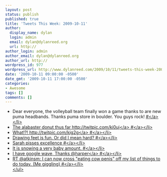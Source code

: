 ```yaml
---
layout: post
status: publish
published: true
title: 'Tweets This Week: 2009-10-11'
author:
  display_name: dylan
  login: admin
  email: dylan@dylanreed.org
  url: http://
author_login: admin
author_email: dylan@dylanreed.org
author_url: http://
wordpress_id: 977
wordpress_url: http://www.dylanreed.com/2009/10/11/tweets-this-week-2009-10-11/
date: '2009-10-11 09:00:00 -0500'
date_gmt: '2009-10-11 17:00:00 -0500'
categories:
- Awesome
tags: []
comments: []
---
```

<ul class="aktt_tweet_digest">
<li>Dear everyone, the volleyball team finally won a game thanks to are new puma headbands. Thanks puma store in boulder. You guys rock! <a href="http:&#47;&#47;twitter.com&#47;awesomeguy&#47;statuses&#47;4627600353" class="aktt_tweet_time">#<&#47;a><&#47;li>
<li>The alabaster donut thus far <a href="http:&#47;&#47;twitpic.com&#47;ki0uj" rel="nofollow">http:&#47;&#47;twitpic.com&#47;ki0uj<&#47;a> <a href="http:&#47;&#47;twitter.com&#47;awesomeguy&#47;statuses&#47;4660724231" class="aktt_tweet_time">#<&#47;a><&#47;li>
<li>What!?!  <a href="http:&#47;&#47;twitpic.com&#47;kig2g" rel="nofollow">http:&#47;&#47;twitpic.com&#47;kig2g<&#47;a> <a href="http:&#47;&#47;twitter.com&#47;awesomeguy&#47;statuses&#47;4664023557" class="aktt_tweet_time">#<&#47;a><&#47;li>
<li>Drawing feet is fun. Or did I mean hard? <a href="http:&#47;&#47;twitter.com&#47;awesomeguy&#47;statuses&#47;4685168241" class="aktt_tweet_time">#<&#47;a><&#47;li>
<li>Sarah pisses excellence <a href="http:&#47;&#47;twitter.com&#47;awesomeguy&#47;statuses&#47;4699514855" class="aktt_tweet_time">#<&#47;a><&#47;li>
<li>It is snowing a very baby amount. <a href="http:&#47;&#47;twitter.com&#47;awesomeguy&#47;statuses&#47;4709207720" class="aktt_tweet_time">#<&#47;a><&#47;li>
<li>I have google wave, Thanks @<a href="http:&#47;&#47;twitter.com&#47;harper" class="aktt_username">harper<&#47;a> <a href="http:&#47;&#47;twitter.com&#47;awesomeguy&#47;statuses&#47;4737552501" class="aktt_tweet_time">#<&#47;a><&#47;li>
<li>RT @atkinsm: I can now cross "eating cow penis" off my list of things to do today. (Me giggling) <a href="http:&#47;&#47;twitter.com&#47;awesomeguy&#47;statuses&#47;4747876733" class="aktt_tweet_time">#<&#47;a><&#47;li><br />
<&#47;ul></p>
